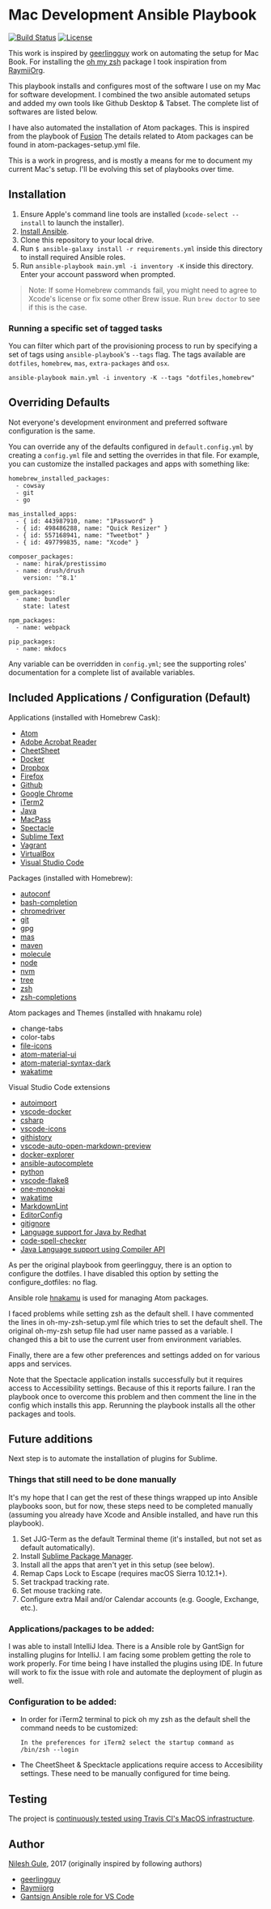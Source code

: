 # Mac Development Ansible Playbook

[![Build Status](https://travis-ci.org/NileshGule/Mac-dev-playbook.svg?branch=master)](https://travis-ci.org/NileshGule/Mac-dev-playbook)
[![License](https://img.shields.io/badge/license-MIT-blue.svg)](https://raw.githubusercontent.com/NileshGule/Mac-dev-playbook/master/LICENSE)


This work is inspired by [geerlingguy](https://github.com/geerlingguy/mac-dev-playbook) work on automating the setup for Mac Book. For installing the [oh my zsh](http://ohmyz.sh) package I took inspiration from [RaymiiOrg](https://github.com/RaymiiOrg/ansible/blob/master/oh-my-zsh/ohmyzsh.yml).

This playbook installs and configures most of the software I use on my Mac for software development. I combined the two ansible automated setups and added my own tools like Github Desktop & Tabset. The complete list of softwares are listed below.

I have also automated the installation of Atom packages. This is inspired from the playbook of [Fusion](https://gist.github.com/Fusion/c45fdd8857c84440d55f)
The details related to Atom packages can be found in atom-packages-setup.yml file.

This is a work in progress, and is mostly a means for me to document my current Mac's setup. I'll be evolving this set of playbooks over time.

## Installation

  1. Ensure Apple's command line tools are installed (`xcode-select --install` to launch the installer).
  2. [Install Ansible](http://docs.ansible.com/intro_installation.html).
  3. Clone this repository to your local drive.
  4. Run `$ ansible-galaxy install -r requirements.yml` inside this directory to install required Ansible roles.
  5. Run `ansible-playbook main.yml -i inventory -K` inside this directory. Enter your account password when prompted.

> Note: If some Homebrew commands fail, you might need to agree to Xcode's license or fix some other Brew issue. Run `brew doctor` to see if this is the case.

### Running a specific set of tagged tasks

You can filter which part of the provisioning process to run by specifying a set of tags using `ansible-playbook`'s `--tags` flag. The tags available are `dotfiles`, `homebrew`, `mas`, `extra-packages` and `osx`.

    ansible-playbook main.yml -i inventory -K --tags "dotfiles,homebrew"

## Overriding Defaults

Not everyone's development environment and preferred software configuration is the same.

You can override any of the defaults configured in `default.config.yml` by creating a `config.yml` file and setting the overrides in that file. For example, you can customize the installed packages and apps with something like:

    homebrew_installed_packages:
      - cowsay
      - git
      - go

    mas_installed_apps:
      - { id: 443987910, name: "1Password" }
      - { id: 498486288, name: "Quick Resizer" }
      - { id: 557168941, name: "Tweetbot" }
      - { id: 497799835, name: "Xcode" }

    composer_packages:
      - name: hirak/prestissimo
      - name: drush/drush
        version: '^8.1'

    gem_packages:
      - name: bundler
        state: latest

    npm_packages:
      - name: webpack

    pip_packages:
      - name: mkdocs

Any variable can be overridden in `config.yml`; see the supporting roles' documentation for a complete list of available variables.

## Included Applications / Configuration (Default)

Applications (installed with Homebrew Cask):
  - [Atom](https://atom.io)
  - [Adobe Acrobat Reader](https://acrobat.adobe.com/sea/en/acrobat/pdf-reader.html)
  - [CheetSheet](https://www.mediaatelier.com/CheatSheet/)
  - [Docker](https://www.docker.com/)
  - [Dropbox](https://www.dropbox.com/)
  - [Firefox](https://www.mozilla.org/en-US/firefox/new/)
  - [Github](https://desktop.github.com)
  - [Google Chrome](https://www.google.com/chrome/)
  - [iTerm2](https://www.iterm2.com)
  - [Java](https://www.java.com/en/)
  - [MacPass](http://mstarke.github.io/MacPass/)
  - [Spectacle](https://www.spectacleapp.com)
  - [Sublime Text](https://www.sublimetext.com/)
  - [Vagrant](https://www.vagrantup.com/)
  - [VirtualBox](https://www.virtualbox.org/wiki/Downloads)
  - [Visual Studio Code](https://code.visualstudio.com)

Packages (installed with Homebrew):

  - [autoconf](http://brewformulas.org/Autoconf)
  - [bash-completion](http://brewformulas.org/BashCompletion)
  - [chromedriver](http://brewformulas.org/Chromedriver)
  - [git](https://git-scm.com)
  - gpg
  - [mas](https://libraries.io/homebrew/mas)
  - [maven](https://maven.apache.org)
  - [molecule](https://molecule.readthedocs.io/en/master/)
  - [node](http://brewformulas.org/Node)
  - [nvm](http://brewformulas.org/Nvm)
  - [tree](http://brewformulas.org/Tree)
  - [zsh](http://zsh.sourceforge.net)
  - [zsh-completions](https://github.com/zsh-users/zsh-completions)

Atom packages and Themes (installed with hnakamu role)

  - change-tabs
  - color-tabs
  - [file-icons](https://atom.io/packages/file-icons)
  - [atom-material-ui](https://github.com/atom-material/atom-material-ui)
  - [atom-material-syntax-dark](https://github.com/atom-material/atom-material-syntax-dark)
  - [wakatime](https://wakatime.com/atom)

Visual Studio Code extensions
  - [autoimport](https://marketplace.visualstudio.com/items?itemName=steoates.autoimport)
  - [vscode-docker](https://marketplace.visualstudio.com/items?itemName=PeterJausovec.vscode-docker)
  - [csharp](https://marketplace.visualstudio.com/items?itemName=ms-vscode.csharp)
  - [vscode-icons](https://marketplace.visualstudio.com/items?itemName=robertohuertasm.vscode-icons)
  - [githistory](https://marketplace.visualstudio.com/items?itemName=donjayamanne.githistory)
  - [vscode-auto-open-markdown-preview](https://marketplace.visualstudio.com/items?itemName=hnw.vscode-auto-open-markdown-preview)
  - [docker-explorer](https://marketplace.visualstudio.com/items?itemName=formulahendry.docker-explorer)
  - [ansible-autocomplete](https://marketplace.visualstudio.com/items?itemName=timonwong.ansible-autocomplete)
  - [python](https://marketplace.visualstudio.com/items?itemName=donjayamanne.python)
  - [vscode-flake8](https://marketplace.visualstudio.com/items?itemName=jaysonsantos.vscode-flake8)
  - [one-monokai](https://marketplace.visualstudio.com/items?itemName=azemoh.one-monokai)
  - [wakatime](https://marketplace.visualstudio.com/items?itemName=WakaTime.WakaTime)
  - [MarkdownLint](https://marketplace.visualstudio.com/items?itemName=DavidAnson.vscode-markdownlint)
  - [EditorConfig](https://marketplace.visualstudio.com/items?itemName=EditorConfig.EditorConfig)
  - [gitignore](https://marketplace.visualstudio.com/items?itemName=codezombiech.gitignore)
  - [Language support for Java by Redhat](https://marketplace.visualstudio.com/items?itemName=redhat.java)
  - [code-spell-checker](https://marketplace.visualstudio.com/items?itemName=streetsidesoftware.code-spell-checker)
  - [Java Language support using Compiler API](https://marketplace.visualstudio.com/items?itemName=georgewfraser.vscode-javac)

As per the original playbook from geerlingguy, there is an option to configure the dotfiles. I have disabled this option by setting the configure_dotfiles: no flag.

Ansible role [hnakamu](https://github.com/hnakamur/ansible-role-atom-packages) is used for managing Atom packages.


I faced problems while setting zsh as the default shell. I have commented the lines in oh-my-zsh-setup.yml file which tries to set the default shell. The original oh-my-zsh setup file had user name passed as a variable. I changed this a bit to use the current user from environment variables.

Finally, there are a few other preferences and settings added on for various apps and services.

Note that the Spectacle application installs successfully but it requires access to Accessibility settings. Because of this it reports failure. I ran the playbook once to overcome this problem and then comment the line in the config which installs this app. Rerunning the playbook installs all the other packages and tools.

## Future additions
Next step is to automate the installation of plugins for Sublime.

### Things that still need to be done manually

It's my hope that I can get the rest of these things wrapped up into Ansible playbooks soon, but for now, these steps need to be completed manually (assuming you already have Xcode and Ansible installed, and have run this playbook).

  1. Set JJG-Term as the default Terminal theme (it's installed, but not set as default automatically).
  2. Install [Sublime Package Manager](http://sublime.wbond.net/installation).
  3. Install all the apps that aren't yet in this setup (see below).
  4. Remap Caps Lock to Escape (requires macOS Sierra 10.12.1+).
  5. Set trackpad tracking rate.
  6. Set mouse tracking rate.
  7. Configure extra Mail and/or Calendar accounts (e.g. Google, Exchange, etc.).

### Applications/packages to be added:

I was able to install IntelliJ Idea. There is a Ansible role by GantSign for installing plugins for IntelliJ. I am facing some problem getting the role to work properly. For time being I have installed the plugins using IDE. In future will work to fix the issue with role and automate the deployment of plugin as well.

### Configuration to be added:

  - In order for iTerm2 terminal to pick oh my zsh as the default shell the command needs to be customized:
    ```
    In the preferences for iTerm2 select the startup command as /bin/zsh --login
    ```

  - The CheetSheet & Specktacle applications require access to Accesibility settings. These need to be manually configured for time being.

## Testing
The project is [continuously tested using Travis CI's MacOS infrastructure](https://travis-ci.org/NileshGule/Mac-dev-playbook).

## Author

[Nilesh Gule](http://nileshgule.blogspot.com/), 2017 (originally inspired by following authors)
- [geerlingguy](https://github.com/geerlingguy/mac-dev-playbook) 
- [Raymiiorg](https://github.com/RaymiiOrg/ansible/blob/master/oh-my-zsh/ohmyzsh.yml)
- [Gantsign Ansible role for VS Code](https://github.com/gantsign/ansible-role-visual-studio-code)